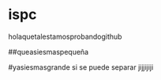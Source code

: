 # ispc

holaquetalestamosprobandogithub

##queasiesmaspequeña

#yasiesmasgrande
si se puede separar jijjijiji
